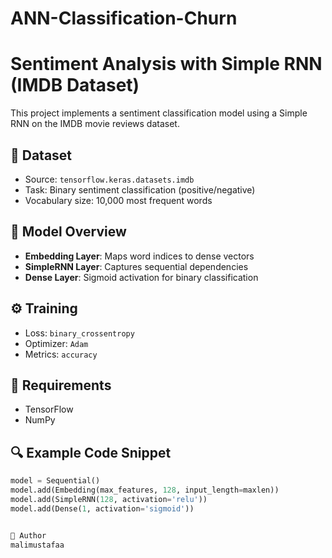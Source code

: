 # ANN-Classification-Churn

# Sentiment Analysis with Simple RNN (IMDB Dataset)

This project implements a sentiment classification model using a Simple RNN on the IMDB movie reviews dataset.

## 📘 Dataset
- Source: `tensorflow.keras.datasets.imdb`
- Task: Binary sentiment classification (positive/negative)
- Vocabulary size: 10,000 most frequent words

## 🧠 Model Overview
- **Embedding Layer**: Maps word indices to dense vectors
- **SimpleRNN Layer**: Captures sequential dependencies
- **Dense Layer**: Sigmoid activation for binary classification

## ⚙️ Training
- Loss: `binary_crossentropy`
- Optimizer: `Adam`
- Metrics: `accuracy`

## 📌 Requirements
- TensorFlow
- NumPy

## 🔍 Example Code Snippet
```python
model = Sequential()
model.add(Embedding(max_features, 128, input_length=maxlen))
model.add(SimpleRNN(128, activation='relu'))
model.add(Dense(1, activation='sigmoid'))


👤 Author
malimustafaa

